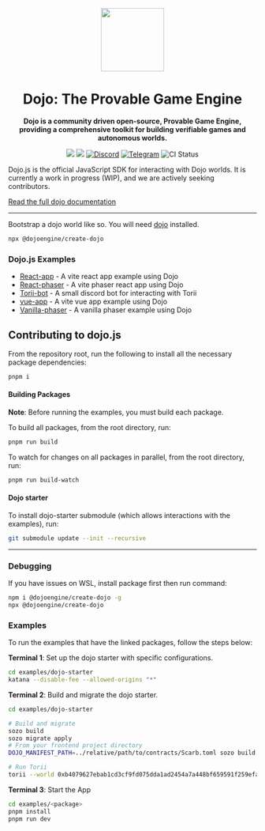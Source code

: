 <div align="center">
  <img src="./media/dojo-mark-full-dark.svg" height="128">
  <h1>Dojo: The Provable Game Engine</h1>
  <p><strong>Dojo is a community driven open-source, Provable Game Engine, providing a comprehensive toolkit for building verifiable games and autonomous worlds.</strong></p>
  <a href="https://twitter.com/dojostarknet"><img src="https://img.shields.io/twitter/follow/dojostarknet?style=social"/></a>
  <a href="https://github.com/dojoengine/dojo"><img src="https://img.shields.io/github/stars/dojoengine/dojo?style=social"/></a>
  <a href="https://discord.gg/PwDa2mKhR4"><img src="https://img.shields.io/badge/join-discord-blue?logo=discord&logoColor=white" alt="Discord"></a>
  <a href="https://t.me/dojoengine"><img src="https://img.shields.io/badge/join-telegram-blue?logo=telegram" alt="Telegram"></a>
  <img src="https://img.shields.io/github/actions/workflow/status/dojoengine/dojo/ci.yml?branch=main" alt="CI Status">
</div>

</div>

Dojo.js is the official JavaScript SDK for interacting with Dojo worlds. It is currently a work in progress (WIP), and we are actively seeking contributors.

[Read the full dojo documentation](https://book.dojoengine.org)

---

Bootstrap a dojo world like so. You will need [dojo](https://github.com/dojoengine/dojo) installed.

```bash
npx @dojoengine/create-dojo
```

### Dojo.js Examples

-   [React-app](./examples/react/react-app) - A vite react app example using Dojo
-   [React-phaser](./examples/react/react-phaser-example) - A vite phaser react app using Dojo
-   [Torii-bot](./examples/node/torii-bot) - A small discord bot for interacting with Torii
-   [vue-app](./examples/vue/vue-app) - A vite vue app example using Dojo
-   [Vanilla-phaser](./examples/vanilla/phaser) - A vanilla phaser example using Dojo

## Contributing to dojo.js

From the repository root, run the following to install all the necessary package dependencies:

```bash
pnpm i
```

#### Building Packages

**Note**: Before running the examples, you must build each package.

To build all packages, from the root directory, run:

```bash
pnpm run build
```

To watch for changes on all packages in parallel, from the root directory, run:

```bash
pnpm run build-watch
```

#### Dojo starter

To install dojo-starter submodule (which allows interactions with the examples), run:

```bash
git submodule update --init --recursive
```

---

### Debugging

If you have issues on WSL, install package first then run command:

```bash
npm i @dojoengine/create-dojo -g
npx @dojoengine/create-dojo
```

### Examples

To run the examples that have the linked packages, follow the steps below:

**Terminal 1**: Set up the dojo starter with specific configurations.

```bash
cd examples/dojo-starter
katana --disable-fee --allowed-origins "*"
```

**Terminal 2**: Build and migrate the dojo starter.

```bash
cd examples/dojo-starter

# Build and migrate
sozo build
sozo migrate apply
# From your frontend project directory
DOJO_MANIFEST_PATH=../relative/path/to/contracts/Scarb.toml sozo build --typescript --bindings-output=./dojo/gen

# Run Torii
torii --world 0xb4079627ebab1cd3cf9fd075dda1ad2454a7a448bf659591f259efa2519b18 --allowed-origins "*"
```

**Terminal 3**: Start the App

```bash
cd examples/<package>
pnpm install
pnpm run dev
```
